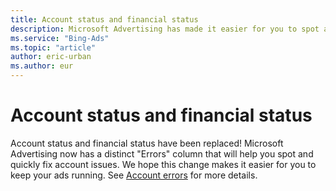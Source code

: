 ```yaml
---
title: Account status and financial status
description: Microsoft Advertising has made it easier for you to spot and fix account issues that prevent your ads from displaying.
ms.service: "Bing-Ads"
ms.topic: "article"
author: eric-urban
ms.author: eur
---
```


# Account status and financial status

Account status and financial status have been replaced! Microsoft Advertising now has a distinct "Errors" column that will help you spot and quickly fix account issues. We hope this change makes it easier for you to keep your ads running. See [Account errors](./hlp_BA_CONC_AccountErrors.md) for more details.


